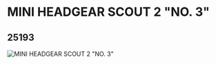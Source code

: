 # MINI HEADGEAR SCOUT 2 "NO. 3"
## 25193
![MINI HEADGEAR SCOUT 2 "NO. 3"](https://lc-www-live-s.legocdn.com/media/bricks/5/2/6138149.jpg)